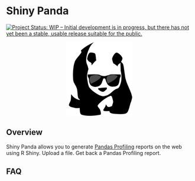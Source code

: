 # Shiny Panda

[![Project Status: WIP – Initial development is in progress, but there has not yet been a stable, usable release suitable for the public.](https://www.repostatus.org/badges/latest/wip.svg)](https://www.repostatus.org/#wip)

<p align="center">
  <img height="200" src="www/logo.png">
</p>

## Overview
Shiny Panda allows you to generate [Pandas Profiling](https://github.com/pandas-profiling/pandas-profiling) reports on the web using R Shiny. Upload a file. Get back a Pandas Profiling report.

## FAQ
